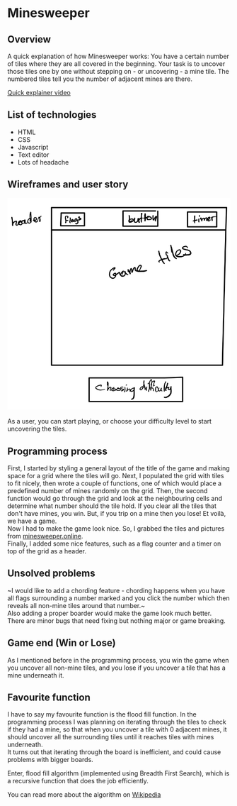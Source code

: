 # Minesweeper
## Overview
A quick explanation of how Minesweeper works: 
You have a certain number of tiles where they are all covered in the beginning. Your task is to uncover those tiles one by one without stepping on - or uncovering - a mine tile. 
The numbered tiles tell you the number of adjacent mines are there.

[Quick explainer video](https://www.youtube.com/watch?v=dvvrOeITzG8)

## List of technologies
- HTML
- CSS
- Javascript
- Text editor
- Lots of headache

## Wireframes and user story

![Wireframes](/assets/wireframe.png)

As a user, you can start playing, or choose your difficulty level to start uncovering the tiles.

## Programming process
First, I started by styling a general layout of the title of the game and making space for a grid where the tiles will go.
Next, I populated the grid with tiles to fit nicely, then wrote a couple of functions, one of which would place a predefined
number of mines randomly on the grid. Then, the second function would go through the grid and look at the neighbouring cells
and determine what number should the tile hold. If you clear all the tiles that don't have mines, you win. But, if you trip 
on a mine then you lose! Et voilà, we have a game. \
Now I had to make the game look nice. So, I grabbed the tiles and pictures from [minesweeper.online](https://minesweeper.online).\
Finally, I added some nice features, such as a flag counter and a timer on top of the grid as a header.

## Unsolved problems
~I would like to add a chording feature - chording happens when you have all flags surrounding a number marked and you click the number which then
reveals all non-mine tiles around that number.~\
Also adding a proper boarder would make the game look much better.\
There are minor bugs that need fixing but nothing major or game breaking.

## Game end (Win or Lose)
As I mentioned before in the programming process, you win the game when you uncover all non-mine tiles, and you lose if you uncover a tile that has a mine
underneath it.

## Favourite function
I have to say my favourite function is the flood fill function. In the programming process I was planning on iterating through the tiles to check
if they had a mine, so that when you uncover a tile with 0 adjacent mines, it should uncover all the surrounding tiles until it reaches
tiles with mines underneath. \
It turns out that iterating through the board is inefficient, and could cause problems with bigger boards.

Enter, flood fill algorithm (implemented using Breadth First Search), which is a recursive function that does the job efficiently.

You can read more about the algorithm on [Wikipedia](https://en.wikipedia.org/wiki/Flood_fill)
